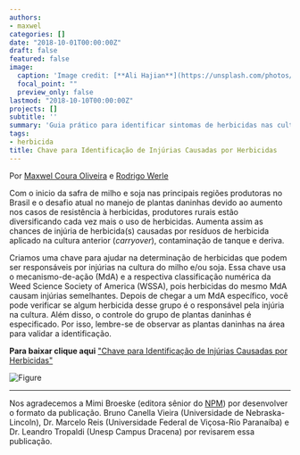 ```yaml
---
authors:
- maxwel
categories: []
date: "2018-10-01T00:00:00Z"
draft: false
featured: false
image:
  caption: 'Image credit: [**Ali Hajian**](https://unsplash.com/photos/LPylXWfMpgE)'
  focal_point: ""
  preview_only: false
lastmod: "2018-10-10T00:00:00Z"
projects: []
subtitle: ''
summary: 'Guia prático para identificar sintomas de herbicidas nas culturas de soja e milho'
tags:
- herbicida
title: Chave para Identificação de Injúrias Causadas por Herbicidas
---
```


Por [Maxwel Coura Oliveira](https://twitter.com/maxwelco) e [Rodrigo Werle](https://twitter.com/WiscWeeds)



Com o inicio da safra de milho e soja nas principais regiões produtoras no Brasil e o desafio atual no manejo de plantas daninhas devido ao aumento nos casos de resistência à herbicidas, produtores rurais estão diversificando cada vez mais o uso de herbicidas. Aumenta assim as chances de injúria de herbicida(s) causadas por resíduos de herbicida aplicado na cultura anterior (*carryover*), contaminação de tanque e deriva.

Criamos uma chave para ajudar na determinação de herbicidas que podem ser responsáveis por injúrias na cultura do milho e/ou soja. Essa chave usa o mecanismo-de-ação (MdA) e a respectiva classificação numérica da Weed Science Society of America (WSSA), pois herbicidas do mesmo MdA causam injúrias semelhantes. Depois de chegar a um MdA específico, você pode verificar se algum herbicida desse grupo é o responsável pela injúria na cultura. Além disso, o controle do grupo de plantas daninhas é especificado. Por isso, lembre-se de observar as plantas daninhas na área para validar a identificação.


**Para baixar clique aqui** ["Chave para Identificação de Injúrias Causadas por Herbicidas"](2018-herb-pt.pdf)


![Figure](/post/chave/herbchart.png) 

____________________________________________________________________________________________
Nos agradecemos a Mimi Broeske (editora sênior do [NPM](http://ipcm.wisc.edu/npm/)) por desenvolver o formato da publicação. Bruno Canella Vieira (Universidade de Nebraska-Lincoln), Dr. Marcelo Reis (Universidade Federal de Viçosa-Rio Paranaíba) e Dr. Leandro Tropaldi (Unesp Campus Dracena) por revisarem essa publicação. 

